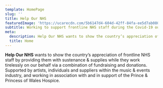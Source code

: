 ```yaml
---
template: HomePage
slug: ''
title: Help Our NHS
featuredImage: 'https://ucarecdn.com/5b6147d4-604d-42ff-84fa-ee5d7ab0806c/'
subtitle: Working to support frontline NHS staff during the Covid-19 outbreak
meta:
  description: Help Our NHS wants to show the country’s appreciation of frontline NHS staff by providing them with sustenance & supplies while they work tirelessly on our behalf via a combination of fundraising and donations.
  title: Home
---
```

**Help Our NHS** wants to show the country’s appreciation of frontline NHS staff by providing them with sustenance & supplies while they work tirelessly on our behalf via a combination of fundraising and donations. Supported by artists, individuals and suppliers within the music & events industry, and working in association with and in support of the Prince & Princess of Wales Hospice.